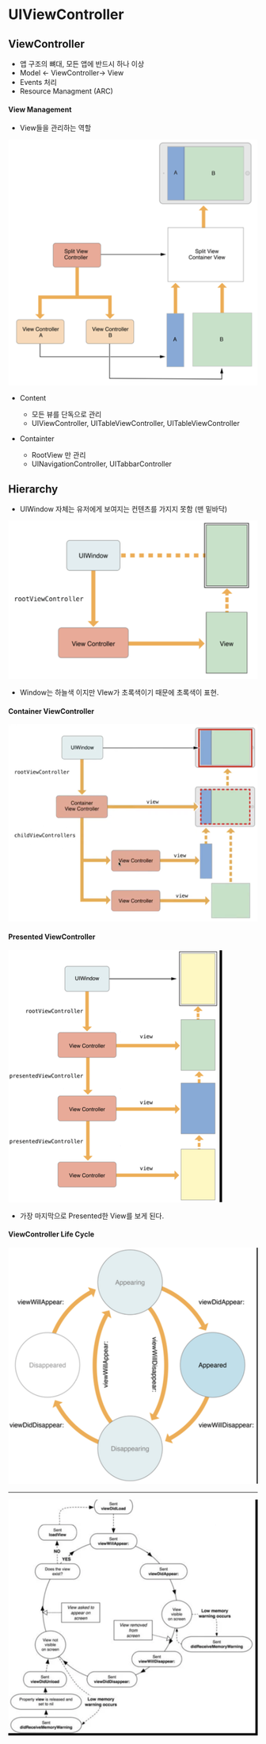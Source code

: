 # UIViewController


## ViewController
* 앱 구조의 뼈대, 모든 앱에 반드시 하나 이상
* Model <- ViewController-> View
* Events 처리
* Resource Managment (ARC)


#### View Management
* View들을 관리하는 역할

![UIViewController_1](https://github.com/jwlee07/TIL/blob/master/iosAppGrammar/image/UIViewController/UIViewController_1.png)

* Content
	* 모든 뷰를 단독으로 관리
	* UIViewController, UITableViewController, UITableViewController


* Containter
	* RootView 만 관리
	* UINavigationController, UITabbarController

## Hierarchy
* UIWindow 자체는 유저에게 보여지는 컨텐츠를 가지지 못함 (맨 밑바닥)

![UIViewController_2](https://github.com/jwlee07/TIL/blob/master/iosAppGrammar/image/UIViewController/UIViewController_2.png)

* Window는 하늘색 이지만 VIew가 초록색이기 때문에 초록색이 표현.

#### Container ViewController
![UIViewController_3](https://github.com/jwlee07/TIL/blob/master/iosAppGrammar/image/UIViewController/UIViewController_3.png)

#### Presented ViewController
![UIViewController_4](https://github.com/jwlee07/TIL/blob/master/iosAppGrammar/image/UIViewController/UIViewController_4.png)

* 가장 마지막으로 Presented한 View를 보게 된다.

#### ViewController Life Cycle
![UIViewController_5](https://github.com/jwlee07/TIL/blob/master/iosAppGrammar/image/UIViewController/UIViewController_5.png)

-----
![UIViewController_6](https://github.com/jwlee07/TIL/blob/master/iosAppGrammar/image/UIViewController/UIViewController_6.png)



